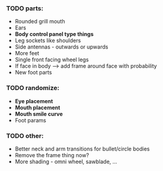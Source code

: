 ### TODO parts:
- Rounded grill mouth
- Ears
- **Body control panel type things**
- Leg sockets like shoulders
- Side antennas - outwards or upwards
- More feet
- Single front facing wheel legs
- If face in body --> add frame around face with probability
- New foot parts

### TODO randomize:
- **Eye placement**
- **Mouth placement**
- **Mouth smile curve**
- Foot params

### TODO other:
- Better neck and arm transitions for bullet/circle bodies
- Remove the frame thing now?
- More shading - omni wheel, sawblade, ...